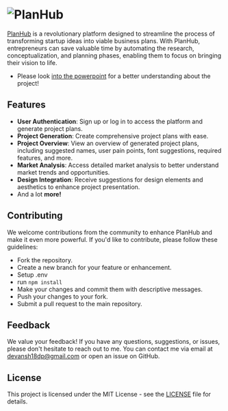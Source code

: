 # ![PlanHub](https://i.postimg.cc/zvC07Qsm/image.png)

[PlanHub](https://plantoproject.up.railway.app/) is a revolutionary platform designed to streamline the process of transforming startup ideas into viable business plans. With PlanHub, entrepreneurs can save valuable time by automating the research, conceptualization, and planning phases, enabling them to focus on bringing their vision to life.

- Please look [into the powerpoint](https://docs.google.com/presentation/d/1OtWD5ZRiOykuIEs6cNa-kbFaG1LFl_tDyURMxdnPWLo/edit?usp=sharing) for a better understanding about the project!

## Features

- **User Authentication**: Sign up or log in to access the platform and generate project plans.
- **Project Generation**: Create comprehensive project plans with ease.
- **Project Overview**: View an overview of generated project plans, including suggested names, user pain points, font suggestions, required features, and more.
- **Market Analysis**: Access detailed market analysis to better understand market trends and opportunities.
- **Design Integration**: Receive suggestions for design elements and aesthetics to enhance project presentation.
- And a lot **more!**
## Contributing

We welcome contributions from the community to enhance PlanHub and make it even more powerful. If you'd like to contribute, please follow these guidelines:

- Fork the repository.
- Create a new branch for your feature or enhancement.
- Setup .env
- run ```npm install```
- Make your changes and commit them with descriptive messages.
- Push your changes to your fork.
- Submit a pull request to the main repository.

## Feedback

We value your feedback! If you have any questions, suggestions, or issues, please don't hesitate to reach out to me. You can contact me via email at [devansh18dp@gmail.com](mailto:devansh18dp@gmail.com) or open an issue on GitHub.

## License

This project is licensed under the MIT License - see the [LICENSE](LICENSE) file for details.